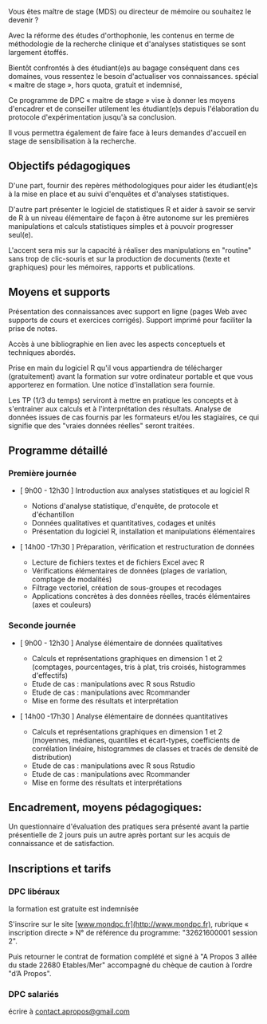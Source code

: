 ﻿---
titre: Méthodologie de la recherche et introduction aux traitements statistiques avec le logiciel R appliqués à l'orthophonie - module 1
axe: formation
ville: Le Mans
departement: 72
animation:
    - Gilles Hunault, maître de conférences, Faculté des Sciences, section mathématiques appliquées à l'Université d'Angers
date: 
    - 2016-12-08
    - 2016-12-09
dateAffichage: 8 et 9 décembre 2016
organisateur: organisateur-hlr
financement:
    - dpc
afficherInscriptionEtTarif: false
# infos pour les contrats de formation (pdf)
tarif-dpc: 420
ogdpc-reference: 32621600001 session 2
duree: 12 heures (2 jours en présentiel avec le formateur)
datePdf: jeudi 8 décembre et vendredi 9 décembre 2016
horaire: 9h00 à 17h30 (repas pris sur place inclus)
lieu: Hôtel Concordia 16 av. du Gal Leclerc, 72000 Le Mans
effectif: 15
---
Vous êtes maître de stage (MDS) ou directeur de mémoire ou souhaitez le devenir ?
 
Avec la réforme des études d'orthophonie, les contenus en terme de méthodologie de la recherche clinique et d'analyses statistiques se sont largement étoffés.

Bientôt confrontés à des étudiant(e)s au bagage conséquent dans ces domaines, vous ressentez le besoin d'actualiser vos connaissances.
spécial « maitre de stage », hors quota, gratuit et indemnisé, 

Ce programme de DPC « maitre de stage » vise à donner les moyens d'encadrer et de conseiller utilement les étudiant(e)s depuis l'élaboration du protocole d'expérimentation jusqu'à sa conclusion.

Il vous permettra également de faire face à leurs demandes d'accueil en stage de sensibilisation à la recherche.


## Objectifs pédagogiques

D'une part, fournir des repères méthodologiques pour aider les étudiant(e)s à la mise en place et au suivi d'enquêtes et d'analyses statistiques.

D'autre part présenter le logiciel de statistiques R et aider à savoir se servir de R à un niveau élémentaire de façon à être autonome sur les premières manipulations et calculs statistiques simples et à pouvoir progresser seul(e).

L'accent sera mis sur la capacité à réaliser des manipulations en "routine" sans trop de clic-souris et sur la production de documents (texte et graphiques) pour les mémoires, rapports et publications.

## Moyens et supports

Présentation des connaissances avec support en ligne (pages Web avec supports de cours et exercices corrigés).
Support imprimé pour faciliter la prise de notes.

Accès à une bibliographie en lien avec les aspects conceptuels et techniques abordés.

Prise en main du logiciel R qu'il vous appartiendra de télécharger (gratuitement) avant la formation sur votre ordinateur portable et que vous apporterez en formation.
Une notice d'installation sera fournie.

Les TP (1/3 du temps) serviront à mettre en pratique les concepts et à s'entrainer aux calculs et à l'interprétation des résultats.
Analyse de données issues de cas fournis par les formateurs et/ou les stagiaires, ce qui signifie que des "vraies données réelles" seront traitées.
 
## Programme détaillé

### Première journée

- [ 9h00 - 12h30 ] Introduction aux analyses statistiques et au logiciel R
	- Notions d'analyse statistique, d'enquête, de protocole et d'échantillon
    - Données qualitatives et quantitatives, codages et unités
    - Présentation du logiciel R, installation et manipulations élémentaires

- [ 14h00 -17h30 ] Préparation, vérification et restructuration de données
    - Lecture de fichiers textes et de fichiers Excel avec R
    - Vérifications élémentaires de données (plages de variation, comptage de modalités)
    - Filtrage vectoriel, création de sous-groupes et recodages
    - Applications concrètes à des données réelles, tracés élémentaires (axes et couleurs)
 
### Seconde journée

- [ 9h00 - 12h30 ] Analyse élémentaire de données qualitatives
    - Calculs et représentations graphiques en dimension 1 et 2 (comptages, pourcentages, tris à plat, tris croisés, histogrammes d'effectifs)
    - Etude de cas : manipulations avec R sous Rstudio
    - Etude de cas : manipulations avec Rcommander
    - Mise en forme des résultats et interprétation

- [ 14h00 -17h30 ] Analyse élémentaire de données quantitatives
    - Calculs et représentations graphiques en dimension 1 et 2 (moyennes, médianes, quantiles et écart-types, coefficients de corrélation linéaire, histogrammes de classes et tracés de densité de distribution)
    - Etude de cas : manipulations avec R sous Rstudio
    - Etude de cas : manipulations avec Rcommander
    - Mise en forme des résultats et interprétations
 
## Encadrement, moyens pédagogiques:

Un questionnaire d'évaluation des pratiques sera présenté avant la partie présentielle de 2 jours puis un autre après portant sur les acquis de connaissance et de satisfaction.

## Inscriptions et tarifs

### DPC libéraux 

la formation est gratuite est indemnisée

S'inscrire sur le site [www.mondpc.fr](http://www.mondpc.fr), rubrique « inscription directe » N° de référence du programme: "32621600001 session 2".

Puis retourner le contrat de formation complété et signé à "A Propos 3 allée du stade 22680 Etables/Mer" accompagné du chèque de caution à l’ordre "d’A Propos".

### DPC salariés

écrire à contact.apropos@gmail.com